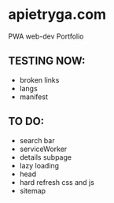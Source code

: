 # apietryga.com
PWA web-dev Portfolio

## TESTING NOW:
  - broken links
  - langs
  - manifest

## TO DO:
  - search bar
  - serviceWorker
  - details subpage
  - lazy loading
  - head
  - hard refresh css and js
  - sitemap
